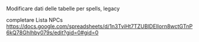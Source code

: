 Modificare dati delle tabelle per spells, legacy

completare Lista NPCs https://docs.google.com/spreadsheets/d/1n3TviHt7TZUBlDEIlorn8wctGTnP6kQ78GhIhby079s/edit?gid=0#gid=0
